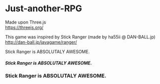 # Just-another-RPG

Made upon Three.js  
https://threejs.org/

This game was inspired by Stick Ranger (made by ha55ii @ DAN-BALL.jp)  
http://dan-ball.jp/javagame/ranger/

Stick Ranger is ABSOLUTALY AWESOME.  
##### Stick Ranger is ABSOLUTALY AWESOME.  
### Stick Ranger is ABSOLUTALY AWESOME.
